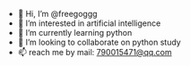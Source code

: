 - 👋 Hi, I’m @freegoggg
- 👀 I’m interested in artificial intelligence
- 🌱 I’m currently learning python
- 💞️ I’m looking to collaborate on python study
- 📫 reach me by mail: 790015471@qq.com

<!---
freegoggg/freegoggg is a ✨ special ✨ repository because its `README.md` (this file) appears on your GitHub profile.
You can click the Preview link to take a look at your changes.
--->
